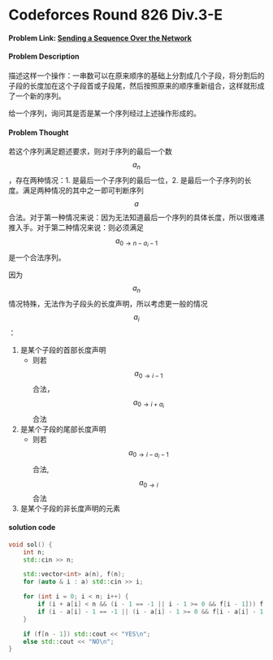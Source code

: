 # Codeforces Round 826 Div.3-E

#### Problem Link: [Sending a Sequence Over the Network](https://codeforces.com/contest/1741/problem/E)

#### Problem Description

描述这样一个操作：一串数可以在原来顺序的基础上分割成几个子段，将分割后的子段的长度加在这个子段首或子段尾，然后按照原来的顺序重新组合，这样就形成了一个新的序列。

给一个序列，询问其是否是某一个序列经过上述操作形成的。

#### Problem Thought

若这个序列满足题述要求，则对于序列的最后一个数 $$a_n$$，存在两种情况：1. 是最后一个子序列的最后一位，2. 是最后一个子序列的长度。满足两种情况的其中之一即可判断序列 $$a$$ 合法。对于第一种情况来说：因为无法知道最后一个序列的具体长度，所以很难递推入手。对于第二种情况来说：则必须满足$$a_{0 \rightarrow n - a_i - 1}$$是一个合法序列。

因为 $$a_n$$ 情况特殊，无法作为子段头的长度声明，所以考虑更一般的情况 $$a_i$$：

1. 是某个子段的首部长度声明
   * 则若 $$a_{0 \rightarrow i - 1}$$ 合法，$$a_{0 \rightarrow i + a_i}$$合法
2. 是某个子段的尾部长度声明
   * 则若 $$a_{0 \rightarrow i - a_i - 1}$$合法, $$a_{0 \rightarrow i}$$ 合法
3. 是某个子段的非长度声明的元素

#### solution code

```cpp
void sol() {
    int n;
    std::cin >> n;

    std::vector<int> a(n), f(n);
    for (auto & i : a) std::cin >> i;

    for (int i = 0; i < n; i++) {
        if (i + a[i] < n && (i - 1 == -1 || i - 1 >= 0 && f[i - 1])) f[i + a[i]] = 1;
        if (i - a[i] - 1 == -1 || (i - a[i] - 1 >= 0 && f[i - a[i] - 1])) f[i] = 1;
    }

    if (f[n - 1]) std::cout << "YES\n";
    else std::cout << "NO\n";
}
```
